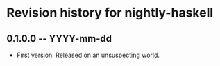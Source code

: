 # Revision history for nightly-haskell

## 0.1.0.0 -- YYYY-mm-dd

* First version. Released on an unsuspecting world.
